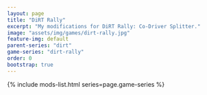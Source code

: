 ```yaml
---
layout: page
title: "DiRT Rally"
excerpt: "My modifications for DiRT Rally: Co-Driver Splitter."
image: "assets/img/games/dirt-rally.jpg"
feature-img: default
parent-series: "dirt"
game-series: "dirt-rally"
order: 0
bootstrap: true
---
```


{% include mods-list.html series=page.game-series %}
